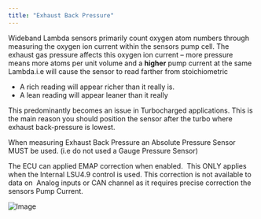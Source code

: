 ```yaml
---
title: "Exhaust Back Pressure"
---
```



Wideband Lambda sensors primarily count oxygen atom numbers through measuring the oxygen ion current within the sensors pump cell. The exhaust gas pressure affects this oxygen ion current – more pressure means more atoms per unit volume and a **higher** pump current at the same Lambda.i.e will cause the sensor to read farther from stoichiometric


* A rich reading will appear richer than it really is.
* A lean reading will appear leaner than it really



This predominantly becomes an issue in Turbocharged applications. This is the main reason you should position the sensor after the turbo where exhaust back-pressure is lowest.


When measuring Exhaust Back Pressure an Absolute Pressure Sensor MUST be used. (i.e do not used a Gauge Pressure Sensor)


The ECU can applied EMAP correction when enabled.&nbsp; This ONLY applies when the Internal LSU4.9 control is used. This correction is not available to data on&nbsp; Analog inputs or CAN channel as it requires precise correction the sensors Pump Current.


![Image](</lib/Untitled37.png>)
